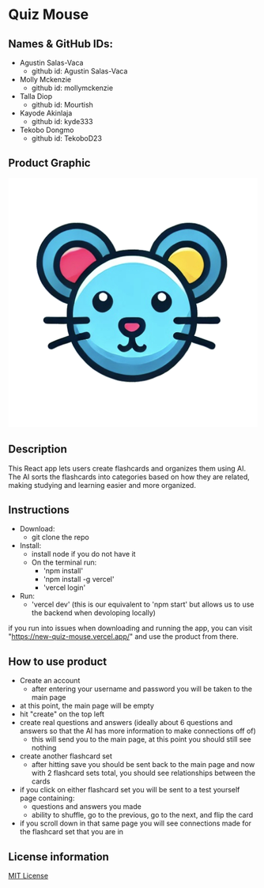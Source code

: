 # Quiz Mouse

## Names & GitHub IDs:

- Agustin Salas-Vaca
  - github id: Agustin Salas-Vaca
- Molly Mckenzie
  - github id: mollymckenzie
- Talla Diop
  - github id: Mourtish
- Kayode Akinlaja
  - github id: kyde333
- Tekobo Dongmo
  - github id: TekoboD23

## Product Graphic

![Product Logo!](/public/quizmouse.ico)

## Description

This React app lets users create flashcards and organizes them using AI. The AI sorts the flashcards into categories based on how they are related, making studying and learning easier and more organized.

## Instructions

- Download:
  - git clone the repo
- Install:
  - install node if you do not have it
  - On the terminal run:
    - 'npm install'
    - 'npm install -g vercel'
    - 'vercel login'
- Run:
  - 'vercel dev' (this is our equivalent to 'npm start' but allows us to use the backend when devoloping locally)

if you run into issues when downloading and running the app, you can visit "https://new-quiz-mouse.vercel.app/" and use the product from there.

## How to use product

- Create an account
  - after entering your username and password you will be taken to the main page
- at this point, the main page will be empty
- hit "create" on the top left
- create real questions and answers (ideally about 6 questions and answers so that the AI has more information to make connections off of)
  - this will send you to the main page, at this point you should still see nothing
- create another flashcard set
  - after hitting save you should be sent back to the main page and now with 2 flashcard sets total, you should see relationships between the cards
- if you click on either flashcard set you will be sent to a test yourself page containing:
  - questions and answers you made
  - ability to shuffle, go to the previous, go to the next, and flip the card
- if you scroll down in that same page you will see connections made for the flashcard set that you are in

## License information

[MIT License](/LICENSE.txt)
